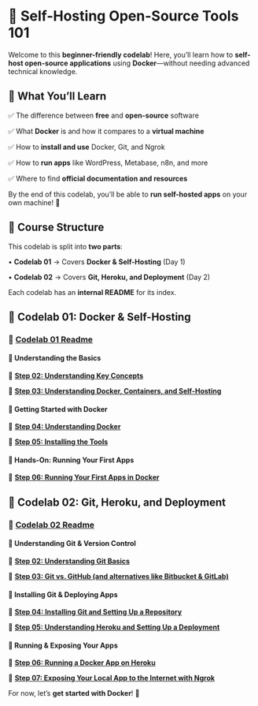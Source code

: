 # **🚀 Self-Hosting Open-Source Tools 101**

Welcome to this **beginner-friendly codelab**! Here, you’ll learn how to **self-host open-source applications** using **Docker**—without needing advanced technical knowledge.

## **📖 What You’ll Learn**

✅ The difference between **free** and **open-source** software

✅ What **Docker** is and how it compares to a **virtual machine**

✅ How to **install and use** Docker, Git, and Ngrok

✅ How to **run apps** like WordPress, Metabase, n8n, and more

✅ Where to find **official documentation and resources**

By the end of this codelab, you’ll be able to **run self-hosted apps** on your own machine! 🎉



## **📌 Course Structure**



This codelab is split into **two parts**:

•  **Codelab 01** → Covers **Docker & Self-Hosting** (Day 1)

•  **Codelab 02** → Covers **Git, Heroku, and Deployment** (Day 2)



Each codelab has an **internal README** for its index.



## **📂 Codelab 01: Docker & Self-Hosting**



### 📍 [**Codelab 01 Readme**](./codelabs/01/README.md)



#### **🔹 Understanding the Basics**



📌 [**Step 02: Understanding Key Concepts**](./codelabs/01/step-02.md)

📌 [**Step 03: Understanding Docker, Containers, and Self-Hosting**](./codelabs/01/step-03.md)



#### **🔹 Getting Started with Docker**



📌 [**Step 04: Understanding Docker**](./codelabs/01/step-04.md)

📌 [**Step 05: Installing the Tools**](./codelabs/01/step-05.md)



#### **🔹 Hands-On: Running Your First Apps**



📌 [**Step 06: Running Your First Apps in Docker**](./codelabs/01/step-06.md)



## **📂 Codelab 02: Git, Heroku, and Deployment**



### 📍 [**Codelab 02 Readme**](./codelabs/02/README.md)



#### **🔹 Understanding Git & Version Control**



📌 [**Step 02: Understanding Git Basics**](./codelabs/02/step-02.md)

📌 [**Step 03: Git vs. GitHub (and alternatives like Bitbucket & GitLab)**](./codelabs/02/step-03.md)



#### **🔹 Installing Git & Deploying Apps**



📌 [**Step 04: Installing Git and Setting Up a Repository**](./codelabs/02/step-04.md)

📌 [**Step 05: Understanding Heroku and Setting Up a Deployment**](./codelabs/02/step-05.md)



#### **🔹 Running & Exposing Your Apps**



📌 [**Step 06: Running a Docker App on Heroku**](./codelabs/02/step-06.md)

📌 [**Step 07: Exposing Your Local App to the Internet with Ngrok**](./codelabs/02/step-07.md)



For now, let’s **get started with Docker**! 🎉